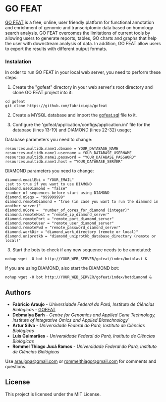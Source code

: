 # GO FEAT

[GO FEAT](http://computationalbiology.ufpa.br/gofeat/) is a free, online, user friendly platform for functional annotation and enrichment of genomic and transcriptomic data based on homology search analysis. GO FEAT overcomes the limitations of current tools by allowing users to generate reports, tables, GO charts and graphs that help the user with downstream analysis of data. In addition, GO FEAT allow users to export the results with different output formats.

### Instalation

In order to run GO FEAT in your local web server, you need to perform these steps:
1. Create the "gofeat" directory in your web server's root directory and clone GO FEAT project into it:
```
cd gofeat
git clone https://github.com/fabriciopa/gofeat
```

2. Create a MYSQL database and import the [gofeat.sql](http://computationalbiology.ufpa.br/gofeat/gofeat.sql.tar.gz) file to it.

3. Configure the 'gofeat/application/configs/application.ini' file for the database (lines 13-19) and DIAMOND (lines 22-32) usage;

Database parameters you need to change:
```
resources.multidb.name1.dbname = YOUR_DATABASE_NAME
resources.multidb.name1.username = YOUR_DATABASE_USERNAME
resources.multidb.name1.password = "YOUR_DATABASE_PASSWORD"
resources.multidb.name1.host = "YOUR_DATABASE_SERVER"
```
DIAMOND parameters you need to change:
```
diamond.emailEbi = "YOUR_EMAIL"
;set to true if you want to use DIAMOND
diamond.useDiamond = "false"
;number of sequences before start using DIAMOND
diamond.nSeqs = "999999999"
diamond.remoteDiamond = "true (in case you want to run the diamond in another server)"
diamond.nCore =  "number_of_cores_for_diamond (integer)"
diamond.remoteHost = "remote_ip_diamond_server"
diamond.remotePort = "remote_port_diamond_server"
diamond.remoteUser = "remote_user_diamond_server"
diamond.remotePwd = "remote_password_diamond_server"
diamond.workDir = "diamond_work_directory (remote or local)"
diamond.uniprotkb = "diamond_uniprotkb_database_directory (remote or local)"
```
3. Start the bots to check if any new sequence needs to be annotated:
```
nohup wget -O bot http://YOUR_WEB_SERVER/gofeat/index/botblast &
```
If you are using DIAMOND, also start the DIAMOND bot:
```
nohup wget -O bot http://YOUR_WEB_SERVER/gofeat/index/botdiamond &
```

## Authors
* **Fabricio Araujo** - *Universidade Federal do Pará, Instituto de Ciências Biológicas* - [GOFEAT](http://computationalbiology.ufpa.br/gofeat/)
* **Debmalya Barh** - *Centre for Genomics and Applied Gene Technology, Institute of Integrative Omics and Applied Biotechnology´*
* **Artur Silva** - *Universidade Federal do Pará, Instituto de Ciências Biológicas*
* **Luis Guimarães** - *Universidade Federal do Pará, Instituto de Ciências Biológicas*
* **Rommel Thiago Jucá Ramos** - *Universidade Federal do Pará, Instituto de Ciências Biológicas*

Use araujopa@gmail.com or rommelthiago@gmail.com for comments and questions.

## License
This project is licensed under the MIT License.
